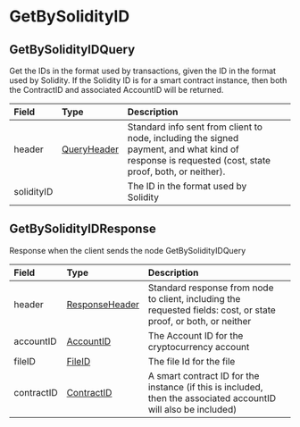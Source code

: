 # GetBySolidityID

## GetBySolidityIDQuery

Get the IDs in the format used by transactions, given the ID in the format used by Solidity. If the Solidity ID is for a smart contract instance, then both the ContractID and associated AccountID will be returned.

| Field | Type | Description |  |
| :--- | :--- | :--- | :--- |
| header | [QueryHeader](queryheader.md) | Standard info sent from client to node, including the signed payment, and what kind of response is requested \(cost, state proof, both, or neither\). |  |
| solidityID |  | The ID in the format used by Solidity |  |

## GetBySolidityIDResponse

Response when the client sends the node GetBySolidityIDQuery

| Field | Type | Description |  |
| :--- | :--- | :--- | :--- |
| header | [ResponseHeader](responseheader.md#responseheader) | Standard response from node to client, including the requested fields: cost, or state proof, or both, or neither |  |
| accountID | [AccountID](../basic-types/accountid.md) | The Account ID for the cryptocurrency account |  |
| fileID | [FileID](../basic-types/fileid.md) | The file Id for the file |  |
| contractID | [ContractID](../basic-types/contractid.md) | A smart contract ID for the instance \(if this is included, then the associated accountID will also be included\) |  |

